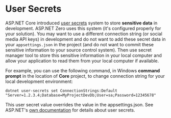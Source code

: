 # User Secrets

ASP.NET Core introduced [user secrets](https://docs.microsoft.com/en-us/aspnet/core/security/app-secrets) system to store **sensitive data** in development. ASP.NET Zero uses
this system (it's configured properly for your solution). You may want to use a different connection string (or social media API keys) in development and do not want to add these secret data in your `appsettings.json` in the project (and do not want to commit these sensitive information to your source control system). Then use secret manager tool to store this sensitive information in your local computer
and allow your application to read them from your local computer if available.

For example, you can use the following command, in Windows **command prompt** in the location of **Core** project, to change connection string for your local development environment:

```
dotnet user-secrets set ConnectionStrings:Default "Server=1.2.3.4;Database=MyProjectDevDb;User=sa;Password=12345678"
```

This user secret value overrides the value in the appsettings.json. See ASP.NET's [own documentation](https://docs.microsoft.com/en-us/aspnet/core/security/app-secrets) for details about user secrets.